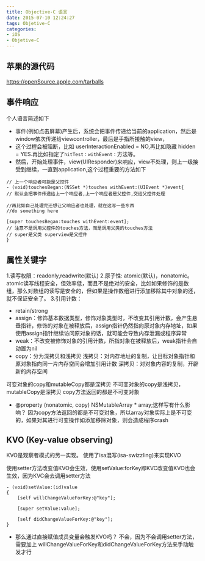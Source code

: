 ```yaml
---
title: Objective-C 语言
date: 2015-07-10 12:24:27
tags: Objetive-C 
categories: 
- iOS
- Objetive-C
---
```



## 苹果的源代码

https://openSource.apple.com/tarballs

## 事件响应
个人语言简述如下
- 事件(例如点击屏幕)产生后，系统会把事件传递给当前的application，然后是window依次传递给viewcontroller，最后是手指所接触的view，
- 这个过程会被阻断，比如 userInteractionEnabled = NO,再比如隐藏 hidden = YES.再比如指定了`hitTest：withEvent：`方法等。
- 然后，开始处理事件，view(UIResponder)来响应，view不处理，则上一级接受到继续，一直到application,这个过程重要的方法如下

```
// 上一个响应者可能是父控件
- (void)touchesBegan:(NSSet *)touches withEvent:(UIEvent *)event{ 
// 默认会把事件传递给上一个响应者,上一个响应者是父控件,交给父控件处理

//再比如自己处理完还想让父响应者也处理，就在这写一些东西
//do something here

[super touchesBegan:touches withEvent:event]; 
// 注意不是调用父控件的touches方法，而是调用父类的touches方法
// super是父类 superview是父控件 
}
```


## 属性关键字

1.读写权限：readonly,readwrite(默认)
2.原子性: atomic(默认)，nonatomic。atomic读写线程安全，但效率低，而且不是绝对的安全，比如如果修饰的是数组，那么对数组的读写是安全的，但如果是操作数组进行添加移除其中对象的还，就不保证安全了。
3.引用计数：

- retain/strong
- assign：修饰基本数据类型，修饰对象类型时，不改变其引用计数，会产生悬垂指针，修饰的对象在被释放后，assign指针仍然指向原对象内存地址，如果使用assign指针继续访问原对象的话，就可能会导致内存泄漏或程序异常
- weak：不改变被修饰对象的引用计数，所指对象在被释放后，weak指针会自动置为nil
- copy：分为深拷贝和浅拷贝
浅拷贝：对内存地址的复制，让目标对象指针和原对象指向同一片内存空间会增加引用计数
深拷贝：对对象内容的复制，开辟新的内存空间

可变对象的copy和mutableCopy都是深拷贝
不可变对象的copy是浅拷贝，mutableCopy是深拷贝
copy方法返回的都是不可变对象

- @property (nonatomic, copy) NSMutableArray * array;这样写有什么影响？
因为copy方法返回的都是不可变对象，所以array对象实际上是不可变的，如果对其进行可变操作如添加移除对象，则会造成程序crash

## KVO (Key-value observing)

KVO是观察者模式的另一实现。
使用了isa混写(isa-swizzling)来实现KVO

使用setter方法改变值KVO会生效，使用setValue:forKey即KVC改变值KVO也会生效，因为KVC会去调用setter方法

``` 
- (void)setValue:(id)value
{
    [self willChangeValueForKey:@"key"];
    
    [super setValue:value];
    
    [self didChangeValueForKey:@"key"];
}
```

- 那么通过直接赋值成员变量会触发KVO吗？
不会，因为不会调用setter方法，需要加上
willChangeValueForKey和didChangeValueForKey方法来手动触发才行